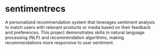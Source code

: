 # sentimentrecs
A personalized recommendation system that leverages sentiment analysis to match users with relevant products or media based on their feedback and preferences. This project demonstrates skills in natural language processing (NLP) and recommendation algorithms, making recommendations more responsive to user sentiment.
